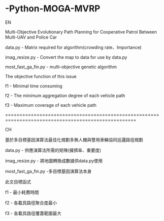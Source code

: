# -Python-MOGA-MVRP
EN

Multi-Objective Evolutionary Path Planning for Cooperative Patrol Between Multi-UAV and Police Car

data.py - Matrix required for algorithm(crowding rate、Importance)

imag_resize.py - Convert the map to data for use by data.py

most_fast_ga_fin.py - multi-objective genetic algorithm


The objective function of this issue

f1 - Minimal time consuming

f2 - The minimum aggregation degree of each vehicle path

f3 - Maximum coverage of each vehicle path



====================================================================================================

CH

基於多目標基因演算法最佳化規劃多無人機與警用車輛協同巡邏路徑規劃

data.py - 供應演算法所需的矩陣(擁擠率、重要度)

imag_resize.py - 將地圖轉換成數據供data.py使用

most_fast_ga_fin.py -多目標基因演算法本身


此文目標函式

f1 - 最小耗費時間

f2 - 各載具路徑聚合度最小

f3 - 各載具路徑覆蓋範圍最大
